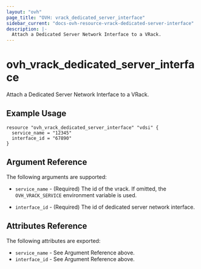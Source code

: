 ```yaml
---
layout: "ovh"
page_title: "OVH: vrack_dedicated_server_interface"
sidebar_current: "docs-ovh-resource-vrack-dedicated-server-interface"
description: |-
  Attach a Dedicated Server Network Interface to a VRack.
---
```


# ovh_vrack_dedicated_server_interface

Attach a Dedicated Server Network Interface to a VRack.

## Example Usage

```hcl
resource "ovh_vrack_dedicated_server_interface" "vdsi" {
  service_name = "12345"
  interface_id = "67890"
}
```

## Argument Reference

The following arguments are supported:

* `service_name` - (Required) The id of the vrack. If omitted,
    the `OVH_VRACK_SERVICE` environment variable is used. 

* `interface_id` - (Required) The id of dedicated server network interface.

## Attributes Reference

The following attributes are exported:

* `service_name` - See Argument Reference above.
* `interface_id` - See Argument Reference above.
